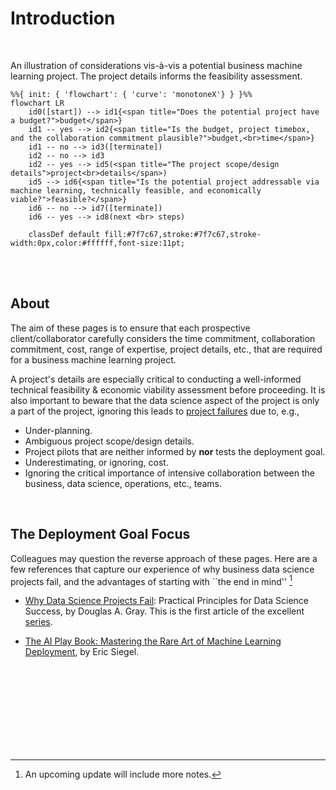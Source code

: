 # Introduction

<br>

An illustration of considerations vis-à-vis a potential business machine learning project.  The project details informs the feasibility assessment.

```{mermaid}
%%{ init: { 'flowchart': { 'curve': 'monotoneX'} } }%%
flowchart LR    
    id0([start]) --> id1{<span title="Does the potential project have a budget?">budget</span>} 
    id1 -- yes --> id2{<span title="Is the budget, project timebox, and the collaboration commitment plausible?">budget,<br>time</span>}
    id1 -- no --> id3([terminate])
    id2 -- no --> id3
    id2 -- yes --> id5(<span title="The project scope/design details">project<br>details</span>)
    id5 --> id6{<span title="Is the potential project addressable via machine learning, technically feasible, and economically viable?">feasible?</span>}
    id6 -- no --> id7([terminate])
    id6 -- yes --> id8(next <br> steps)
    
    classDef default fill:#7f7c67,stroke:#7f7c67,stroke-width:0px,color:#ffffff,font-size:11pt;
```

<br>
<br>


## About

The aim of these pages is to ensure that each prospective client/collaborator carefully considers the time commitment, collaboration commitment, cost, range of expertise, project details, etc., that are required for a business machine learning project. 

A project's details are especially critical to conducting a well-informed technical feasibility & economic 
viability assessment before proceeding.  It is also important to beware that the data science aspect of the project is only a part of the project, ignoring this leads to [project failures](https://www.kdnuggets.com/survey-machine-learning-projects-still-routinely-fail-to-deploy) due to, e.g.,

* Under-planning.
* Ambiguous project scope/design details. 
* Project pilots that are neither informed by **nor** tests the deployment goal.
* Underestimating, or ignoring, cost.
* Ignoring the critical importance of intensive collaboration between the business, data science, operations, etc., teams.

<br>

## The Deployment Goal Focus

Colleagues may question the reverse approach of these pages.  Here are a few references that capture our experience of 
why business data science projects fail, and the advantages of starting with ``the end in mind'' [^deployment]

* [Why Data Science Projects Fail](https://pubsonline.informs.org/do/10.1287/LYTX.2023.02.04/full/): Practical Principles for Data Science Success, by Douglas A. Gray.  This is the first article of the excellent [series](https://pubsonline.informs.org/action/doSearch?&target=digital-object-search&content=digitalObjects&Keywords=Principles%20for%20Successful%20Analytics%20Projects).

* [The AI Play Book: Mastering the Rare Art of Machine Learning Deployment](https://mitpress.mit.edu/9780262048903/the-ai-playbook/), by Eric Siegel.

<br>
<br>
<br>
<br>

<br>
<br>
<br>
<br>

[^deployment]: An upcoming update will include more notes.
